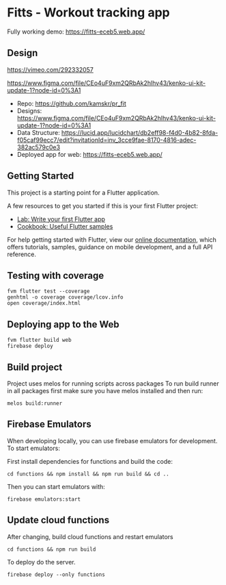 # Fitts - Workout tracking app
Fully working demo: https://fitts-eceb5.web.app/

## Design
https://vimeo.com/292332057

https://www.figma.com/file/CEo4uF9xm2QRbAk2hlhv43/kenko-ui-kit-update-1?node-id=0%3A1 

- Repo: https://github.com/kamskr/pr_fit
- Designs: https://www.figma.com/file/CEo4uF9xm2QRbAk2hlhv43/kenko-ui-kit-update-1?node-id=0%3A1 
- Data Structure: https://lucid.app/lucidchart/db2eff98-f4d0-4b82-8fda-f05caf99ecc7/edit?invitationId=inv_3cce9fae-8170-4816-adec-382ac579c0e3
- Deployed app for web: https://fitts-eceb5.web.app/
  
## Getting Started

This project is a starting point for a Flutter application.

A few resources to get you started if this is your first Flutter project:

- [Lab: Write your first Flutter app](https://flutter.dev/docs/get-started/codelab)
- [Cookbook: Useful Flutter samples](https://flutter.dev/docs/cookbook)

For help getting started with Flutter, view our
[online documentation](https://flutter.dev/docs), which offers tutorials,
samples, guidance on mobile development, and a full API reference.

## Testing with coverage

```
fvm flutter test --coverage
genhtml -o coverage coverage/lcov.info
open coverage/index.html
```

## Deploying app to the Web

```
fvm flutter build web
firebase deploy
```

## Build project

Project uses melos for running scripts across packages
To run build runner in all packages first make sure you have melos
installed and then run:

```
melos build:runner

```


## Firebase Emulators
When developing locally, you can use firebase emulators for development.
To start emulators:

First install dependencies for functions and build the code:

```
cd functions && npm install && npm run build && cd ..
```

Then you can start emulators with:

```
firebase emulators:start
```

## Update cloud functions

After changing, build cloud functions and restart emulators
```
cd functions && npm run build
```

To deploy do the server.

```
firebase deploy --only functions
```
